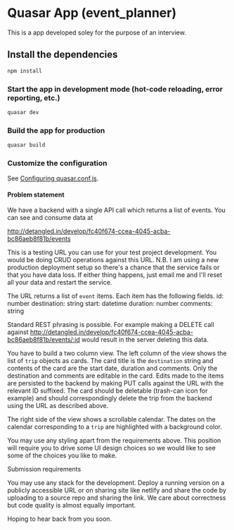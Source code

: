 # Quasar App (event_planner)

This is a app developed soley for the purpose of an interview.

## Install the dependencies
```bash
npm install
```

### Start the app in development mode (hot-code reloading, error reporting, etc.)
```bash
quasar dev
```


### Build the app for production
```bash
quasar build
```

### Customize the configuration
See [Configuring quasar.conf.js](https://quasar.dev/quasar-cli/quasar-conf-js).



#### Problem statement

We have a backend with a single API call which returns a list of events. You can see and consume data at

http://detangled.in/develop/fc40f674-ccea-4045-acba-bc86aeb8f81b/events

This is a testing URL you can use for your test project development. You would 
be doing CRUD operations against this URL. N.B. I am using a new production deployment setup so there's a chance that the service fails or that you have data loss. If either thing happens, just email me and I'll reset all your data and restart the service.

The URL returns a list of `event` items. Each item has the following fields. 
id: number 
destination: string 
start: datetime 
duration: number 
comments: string

Standard REST phrasing is possible. For example making a DELETE call against http://detangled.in/develop/fc40f674-ccea-4045-acba-bc86aeb8f81b/events/:id would result in the server deleting this data.

You have to build a two column view. The left column of the view shows the list of `trip` objects as cards. The card title is the `destination` string and contents of the card are the start date, duration and comments. Only the destination and comments are editable in the card. Edits made to the items are persisted to the backend by making PUT calls against the URL with the relevant ID suffixed. The card should be deletable (trash-can icon for example) and should correspondingly delete the trip from the backend using the URL as described above.

The right side of the view shows a scrollable calendar. The dates on the calendar corresponding to a `trip` are highlighted with a background color.

You may use any styling apart from the requirements above. This position will require you to drive some UI design choices so we would like to see some of the choices you like to make.

Submission requirements

You may use any stack for the development. Deploy a running version on a publicly accessible URL or on sharing site like netlify and share the code by uploading to a source repo and sharing the link. We care about correctness but code quality is almost equally important.

Hoping to hear back from you soon.